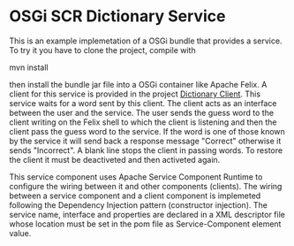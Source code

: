 OSGi SCR Dictionary Service
=============================================
This is an example implemetation of a OSGi bundle that provides a service. 
To try it you have to clone the project, compile with

mvn install

then install the bundle jar file into a OSGi container like Apache Felix. A client for this service is provided in the project
[Dictionary Client](/luigiselmi/it.datiaperti.osgi.scr.xml.dictionary.client). This service waits for a word sent by this client. The client acts as an interface between 
the user and the service. The user sends the guess word to the client writing on the Felix shell to which the client is listening and then
the client pass the guess word to the service. If the word is one of those known by the service it will send back a response message 
"Correct" otherwise it sends "Incorrect". A blank line stops the client in passing words. To restore the client it must be deactiveted
and then activeted again.

This service component uses Apache Service Component Runtime to configure the wiring between it and other components (clients).
The wiring between a service component and a client component is implemeted following the Dependency Injection pattern (constructor injection). 
The service name, interface and properties are declared in a XML descriptor file whose location must be set in the pom file 
as Service-Component element value.

